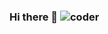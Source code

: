 ### Hi there 👋                                           ![coder](https://user-images.githubusercontent.com/42099033/164327909-2a86f59b-a351-487a-bcca-f8b384816549.gif)

<!--
**ZiadHosny/ZiadHosny** is a ✨ _special_ ✨ repository because its `README.md` (this file) appears on your GitHub profile.

Here are some ideas to get you started:

- 🔭 I’m currently working on ...
- 🌱 I’m currently learning ...
- 👯 I’m looking to collaborate on ...
- 🤔 I’m looking for help with ...
- 💬 Ask me about ...
- 📫 How to reach me: ...
- 😄 Pronouns: ...
- ⚡ Fun fact: ...
-->
